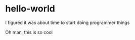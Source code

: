 # hello-world
I figured it was about time to start doing programmer things

Oh man, this is so cool
